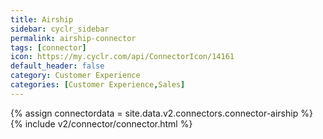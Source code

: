 ```yaml
---
title: Airship
sidebar: cyclr_sidebar
permalink: airship-connector
tags: [connector]
icon: https://my.cyclr.com/api/ConnectorIcon/14161
default_header: false
category: Customer Experience
categories: [Customer Experience,Sales]
---
```

{% assign connectordata = site.data.v2.connectors.connector-airship %}
{% include v2/connector/connector.html %}	